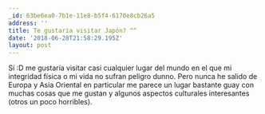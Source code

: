 ```yaml
---
_id: 63be6ea0-7b1e-11e8-b5f4-6170e8cb26a5
address: ''
title: Te gustaría visitar Japón? ^^
date: '2018-06-28T21:58:29.195Z'
layout: post
---
```

 
Sí :D me gustaría visitar casi cualquier lugar del mundo en el que mi integridad física o mi vida no sufran peligro dunno.
Pero nunca he salido de Europa y Asia Oriental en particular me parece un lugar bastante guay con muchas cosas que me gustan y algunos aspectos culturales interesantes (otros un poco horribles).
